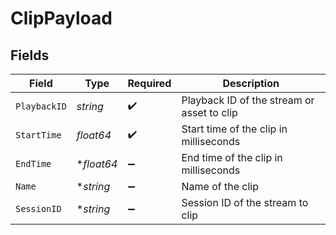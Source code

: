 # ClipPayload


## Fields

| Field                                      | Type                                       | Required                                   | Description                                |
| ------------------------------------------ | ------------------------------------------ | ------------------------------------------ | ------------------------------------------ |
| `PlaybackID`                               | *string*                                   | :heavy_check_mark:                         | Playback ID of the stream or asset to clip |
| `StartTime`                                | *float64*                                  | :heavy_check_mark:                         | Start time of the clip in milliseconds     |
| `EndTime`                                  | **float64*                                 | :heavy_minus_sign:                         | End time of the clip in milliseconds       |
| `Name`                                     | **string*                                  | :heavy_minus_sign:                         | Name of the clip                           |
| `SessionID`                                | **string*                                  | :heavy_minus_sign:                         | Session ID of the stream to clip           |
